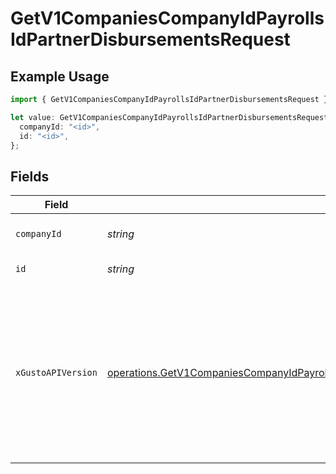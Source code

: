 # GetV1CompaniesCompanyIdPayrollsIdPartnerDisbursementsRequest

## Example Usage

```typescript
import { GetV1CompaniesCompanyIdPayrollsIdPartnerDisbursementsRequest } from "@gusto/embedded-api/models/operations/getv1companiescompanyidpayrollsidpartnerdisbursements.js";

let value: GetV1CompaniesCompanyIdPayrollsIdPartnerDisbursementsRequest = {
  companyId: "<id>",
  id: "<id>",
};
```

## Fields

| Field                                                                                                                                                                                                                        | Type                                                                                                                                                                                                                         | Required                                                                                                                                                                                                                     | Description                                                                                                                                                                                                                  |
| ---------------------------------------------------------------------------------------------------------------------------------------------------------------------------------------------------------------------------- | ---------------------------------------------------------------------------------------------------------------------------------------------------------------------------------------------------------------------------- | ---------------------------------------------------------------------------------------------------------------------------------------------------------------------------------------------------------------------------- | ---------------------------------------------------------------------------------------------------------------------------------------------------------------------------------------------------------------------------- |
| `companyId`                                                                                                                                                                                                                  | *string*                                                                                                                                                                                                                     | :heavy_check_mark:                                                                                                                                                                                                           | The UUID of the company                                                                                                                                                                                                      |
| `id`                                                                                                                                                                                                                         | *string*                                                                                                                                                                                                                     | :heavy_check_mark:                                                                                                                                                                                                           | The UUID of the payroll                                                                                                                                                                                                      |
| `xGustoAPIVersion`                                                                                                                                                                                                           | [operations.GetV1CompaniesCompanyIdPayrollsIdPartnerDisbursementsHeaderXGustoAPIVersion](../../models/operations/getv1companiescompanyidpayrollsidpartnerdisbursementsheaderxgustoapiversion.md)                             | :heavy_minus_sign:                                                                                                                                                                                                           | Determines the date-based API version associated with your API call. If none is provided, your application's [minimum API version](https://docs.gusto.com/embedded-payroll/docs/api-versioning#minimum-api-version) is used. |